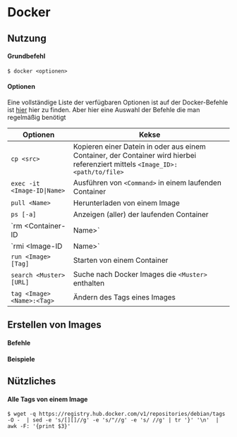# Docker

## Nutzung
#### Grundbefehl
```
$ docker <optionen>
```

#### Optionen
Eine vollständige Liste der verfügbaren Optionen ist auf der Docker-Befehle ist [hier](https://docs.docker.com/engine/reference/commandline/cp/) hier zu finden.
Aber hier eine Auswahl der Befehle die man regelmäßig benötigt

|Optionen|Kekse|
|---|---|
| `cp <src>` <dest> | Kopieren einer Datein in oder aus einem Container, der Container wird hierbei referenziert mittels ``<Image_ID>:<path/to/file>`` |
| <code>exec -it <Image-ID\|Name> <Command></code> | Ausführen von ``<Command>`` in einem laufenden Container |
| `pull <Name>` | Herunterladen von einem Image |
| `ps [-a]` | Anzeigen (aller) der laufenden Container |
| `rm <Container-ID|Name>` | Löschen von einem Image |
| `rmi <Image-ID|Name>` | Löschen von einem Image |
| `run <Image>[Tag]` | Starten von einem Container |
| `search <Muster> [URL]` | Suche nach Docker Images die ``<Muster>`` enthalten |
| `tag <Image> <Name>:<Tag>` | Ändern des Tags eines Images  |


## Erstellen von Images
#### Befehle


#### Beispiele


## Nützliches
#### Alle Tags von einem Image
```
$ wget -q https://registry.hub.docker.com/v1/repositories/debian/tags -O -  | sed -e 's/[][]//g' -e 's/"//g' -e 's/ //g' | tr '}' '\n'  | awk -F: '{print $3}'
```
